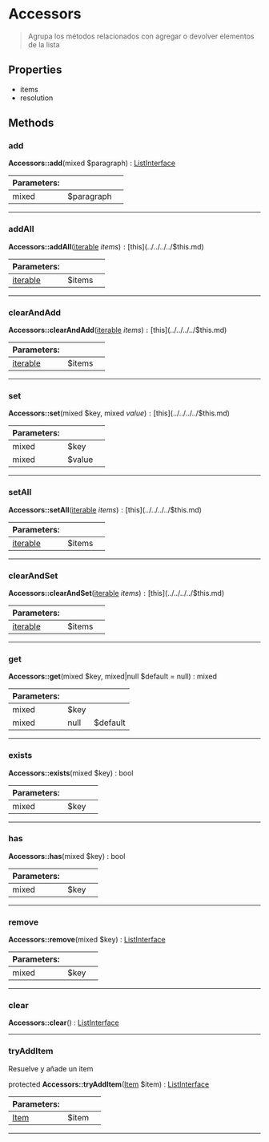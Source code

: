 
                                                                                                                                            
    
# Accessors


> Agrupa los métodos relacionados con agregar o devolver elementos de la lista
>
> 






## Properties
- items
- resolution


## Methods

### add



**Accessors::add**(mixed $paragraph) : [ListInterface](../../../../ListInterface.md)


|Parameters: | | |
| --- | --- | --- |
|mixed |$paragraph |  |

---


### addAll



**Accessors::addAll**([iterable](../../../../iterable.md) $items) : [$this](../../../../$this.md)


|Parameters: | | |
| --- | --- | --- |
|[iterable](../../../../iterable.md) |$items |  |

---


### clearAndAdd



**Accessors::clearAndAdd**([iterable](../../../../iterable.md) $items) : [$this](../../../../$this.md)


|Parameters: | | |
| --- | --- | --- |
|[iterable](../../../../iterable.md) |$items |  |

---


### set



**Accessors::set**(mixed $key, mixed $value) : [$this](../../../../$this.md)


|Parameters: | | |
| --- | --- | --- |
|mixed |$key |  |
|mixed |$value |  |

---


### setAll



**Accessors::setAll**([iterable](../../../../iterable.md) $items) : [$this](../../../../$this.md)


|Parameters: | | |
| --- | --- | --- |
|[iterable](../../../../iterable.md) |$items |  |

---


### clearAndSet



**Accessors::clearAndSet**([iterable](../../../../iterable.md) $items) : [$this](../../../../$this.md)


|Parameters: | | |
| --- | --- | --- |
|[iterable](../../../../iterable.md) |$items |  |

---


### get



**Accessors::get**(mixed $key, mixed|null $default = null) : mixed


|Parameters: | | |
| --- | --- | --- |
|mixed |$key |  |
|mixed|null |$default |  |

---


### exists



**Accessors::exists**(mixed $key) : bool


|Parameters: | | |
| --- | --- | --- |
|mixed |$key |  |

---


### has



**Accessors::has**(mixed $key) : bool


|Parameters: | | |
| --- | --- | --- |
|mixed |$key |  |

---


### remove



**Accessors::remove**(mixed $key) : [ListInterface](../../../../ListInterface.md)


|Parameters: | | |
| --- | --- | --- |
|mixed |$key |  |

---


### clear



**Accessors::clear**() : [ListInterface](../../../../ListInterface.md)



---


### tryAddItem
Resuelve y añade un item


protected **Accessors::tryAddItem**([Item](../../../../Item.md) $item) : [ListInterface](../../../../ListInterface.md)


|Parameters: | | |
| --- | --- | --- |
|[Item](../../../../Item.md) |$item |  |

---


                                                                                                                                                                                                                                                                                                                                                                                                            
    
                                                                                                                                                                                                                                                                             
                